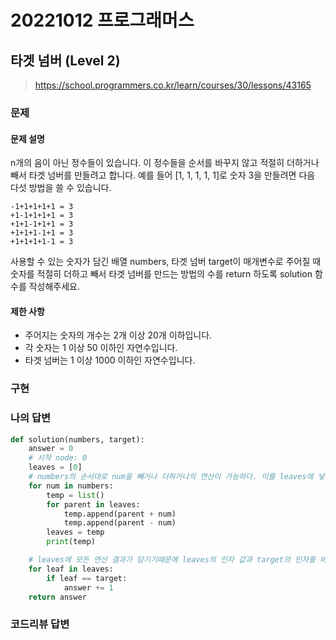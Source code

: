 # 20221012 프로그래머스

## 타겟 넘버 (Level 2)
> https://school.programmers.co.kr/learn/courses/30/lessons/43165

### 문제
#### 문제 설명
n개의 음이 아닌 정수들이 있습니다. 이 정수들을 순서를 바꾸지 않고 적절히 더하거나 빼서 타겟 넘버를 만들려고 합니다. 예를 들어 [1, 1, 1, 1, 1]로 숫자 3을 만들려면 다음 다섯 방법을 쓸 수 있습니다.

```
-1+1+1+1+1 = 3
+1-1+1+1+1 = 3
+1+1-1+1+1 = 3
+1+1+1-1+1 = 3
+1+1+1+1-1 = 3
```

사용할 수 있는 숫자가 담긴 배열 numbers, 타겟 넘버 target이 매개변수로 주어질 때 숫자를 적절히 더하고 빼서 타겟 넘버를 만드는 방법의 수를 return 하도록 solution 함수를 작성해주세요.

#### 제한 사항
- 주어지는 숫자의 개수는 2개 이상 20개 이하입니다.
- 각 숫자는 1 이상 50 이하인 자연수입니다.
- 타겟 넘버는 1 이상 1000 이하인 자연수입니다.

### 구현

### 나의 답변
```python
def solution(numbers, target):
    answer = 0
    # 시작 node: 0
    leaves = [0]
    # numbers의 순서대로 num을 빼거나 더하거나의 연산이 가능하다. 이를 leaves에 넣어준다.
    for num in numbers:
        temp = list()
        for parent in leaves:
            temp.append(parent + num)
            temp.append(parent - num)
        leaves = temp
        print(temp)

    # leaves에 모든 연산 결과가 담기기때문에 leaves의 인자 값과 target의 인자를 비교하여 같으면 카운트 증가
    for leaf in leaves:
        if leaf == target:
            answer += 1
    return answer
```

### 코드리뷰 답변
```python
```